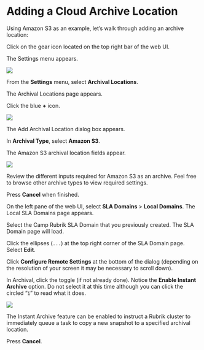 # Adding a Cloud Archive Location

Using Amazon S3 as an example, let’s walk through adding an archive location:

Click on the gear icon located on the top right bar of the web UI.

The Settings menu appears.

![](https://lh4.googleusercontent.com/08KEhZ0Zetym-uy2L-_qqJn2PPrxZFBfyciZf0fLO6b36GSiENyhrIrDovsV54TTCQ_-iD7fsY2VIXChk5_N-b1XYotEGfzesEpZ5ZTyRaxd9t0cu4UFk3rjtr7lwZzGxx7_Stpb)

From the **Settings** menu, select **Archival Locations**.

The Archival Locations page appears.

Click the blue **+** icon.

![](https://lh6.googleusercontent.com/LVrv2jjcLhIB5kZ54eQFWECbWn3Rdo5u9mVSWHgbIOW4Ls1j0Ze1NztRtPQ9-i9KczbJosyw2MWT8pvlfHYI20Amks1jbfe9LSuYhjXG_Xp-JGakLHyiVZMoOh3hJk_CmNmbWx9d)

The Add Archival Location dialog box appears.

In **Archival Type**, select **Amazon S3**.

The Amazon S3 archival location fields appear.

![](https://lh4.googleusercontent.com/Ak9OJxHytOrnOnP_Ezrx3JRB0yo2xlGMduc_bYIf1uL-vvdwTmIN54tHeis-JTgpomEgEsFiMyhlbR6q48u6PjgrGlQIJs-Nvd3GWZtxJo3e3wvgSYauRoTPLauG3FiCgu-pQIKP)

Review the different inputs required for Amazon S3 as an archive. Feel free to browse other archive types to view required settings.

Press **Cancel** when finished.

On the left pane of the web UI, select **SLA Domains** &gt; **Local Domains**. The Local SLA Domains page appears.

Select the Camp Rubrik SLA Domain that you previously created. The SLA Domain page will load. 

Click the ellipses (`...`) at the top right corner of the SLA Domain page. Select **Edit**.                                             

Click **Configure Remote Settings** at the bottom of the dialog (depending on the resolution of your screen it may be necessary to scroll down).                                                 

In Archival, click the toggle (if not already done). Notice the **Enable Instant Archive** option. Do not select it at this time although you can click the circled “`i`” to read what it does.

![](https://lh5.googleusercontent.com/5cNsnDgGkE20DeySY-B7DA389b9CTQEBgJSAHrUShLgAiFmCIu5hGE4wWXAOCcDO9_cFx9dKMXaNAWF4wWau7hEXjUcPlAaxuinMvMIasqXTTXS8SY1YhEyy0ycxFHaLR9-Wzquc)

The Instant Archive feature can be enabled to instruct a Rubrik cluster to immediately queue a task to copy a new snapshot to a specified archival location.

Press **Cancel**.